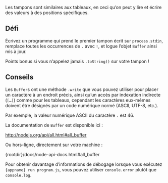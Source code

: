 Les tampons sont similaires aux tableaux, en ceci qu’on peut y lire et écrire des valeurs à des positions spécifiques.

## Défi

Écrivez un programme qui prend le premier tampon écrit sur `process.stdin`, remplace toutes les occurrences de `.` avec `!`, et logue l’objet `Buffer` ainsi mis à jour.

Points bonus si vous n’appelez jamais `.toString()` sur votre tampon !

## Conseils

Les `Buffer`s ont une méthode `.write` que vous pouvez utiliser pour placer un caractère à
un endroit précis, ainsi qu’un accès par indexation indirecte (`[…]`) comme pour les
tableaux, cependant les caractères eux-mêmes doivent être désignés par un code numérique
normé (ASCII, UTF-8, etc.).

Par exemple, la valeur numérique ASCII du caractère `.` est 46.

La documentation de `Buffer` est disponible ici :

  http://nodejs.org/api/all.html#all_buffer

Ou hors-ligne, directement sur votre machine :

  {rootdir}/docs/node-api-docs.html#all_buffer

Pour obtenir davantage d’informations de débogage lorsque vous exécutez `{appname} run program.js`, vous pouvez utiliser `console.error` plutôt que `console.log`.
